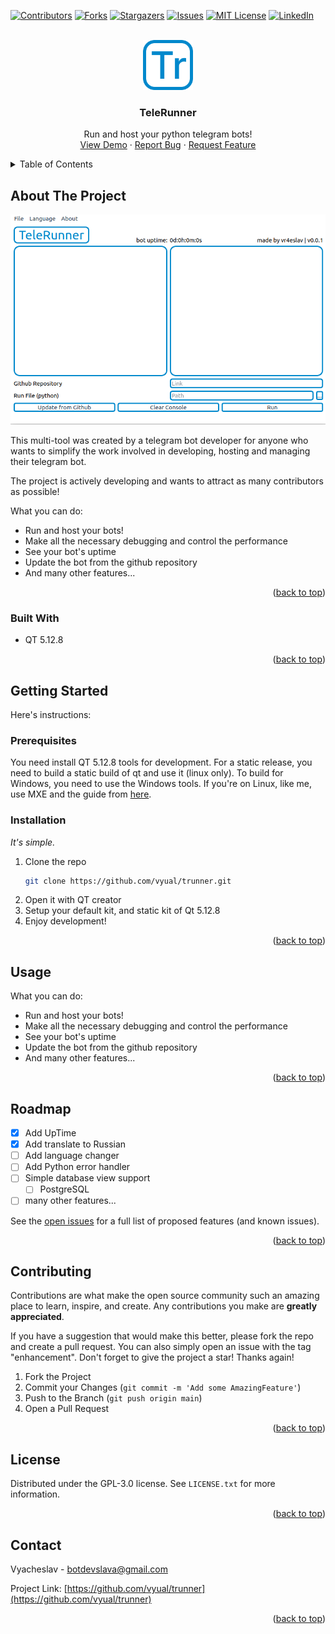 <!-- Improved compatibility of back to top link: See: https://github.com/othneildrew/Best-README-Template/pull/73 -->
<a name="readme-top"></a>
<!--
*** Thanks for checking out the Best-README-Template. If you have a suggestion
*** that would make this better, please fork the repo and create a pull request
*** or simply open an issue with the tag "enhancement".
*** Don't forget to give the project a star!
*** Thanks again! Now go create something AMAZING! :D
-->



<!-- PROJECT SHIELDS -->
<!--
*** I'm using markdown "reference style" links for readability.
*** Reference links are enclosed in brackets [ ] instead of parentheses ( ).
*** See the bottom of this document for the declaration of the reference variables
*** for contributors-url, forks-url, etc. This is an optional, concise syntax you may use.
*** https://www.markdownguide.org/basic-syntax/#reference-style-links
-->
[![Contributors][contributors-shield]][contributors-url]
[![Forks][forks-shield]][forks-url]
[![Stargazers][stars-shield]][stars-url]
[![Issues][issues-shield]][issues-url]
[![MIT License][license-shield]][license-url]
[![LinkedIn][linkedin-shield]][linkedin-url]



<!-- PROJECT LOGO -->
<br />
<div align="center">
  <a href="https://github.com/vyual/trunner">
    <img src="recources/window_icon.png" alt="Logo" width="80" height="80">
  </a>

  <h3 align="center">TeleRunner</h3>

  <p align="center">
    Run and host your python telegram bots!
    <br />
    <a href="https://github.com/vyual/trunner">View Demo</a>
    ·
    <a href="https://github.com/vyual/trunner/issues">Report Bug</a>
    ·
    <a href="https://github.com/vyual/trunner/issues">Request Feature</a>
  </p>
</div>



<!-- TABLE OF CONTENTS -->
<details>
  <summary>Table of Contents</summary>
  <ol>
    <li>
      <a href="#about-the-project">About The Project</a>
      <ul>
        <li><a href="#built-with">Built With</a></li>
      </ul>
    </li>
    <li>
      <a href="#getting-started">Getting Started</a>
      <ul>
        <li><a href="#prerequisites">Prerequisites</a></li>
        <li><a href="#installation">Installation</a></li>
      </ul>
    </li>
    <li><a href="#usage">Usage</a></li>
    <li><a href="#roadmap">Roadmap</a></li>
    <li><a href="#contributing">Contributing</a></li>
    <li><a href="#license">License</a></li>
    <li><a href="#contact">Contact</a></li>
  </ol>
</details>



<!-- ABOUT THE PROJECT -->
## About The Project

[![Product Name Screen Shot][product-screenshot]](https://github.com/vyual/trunner)

This multi-tool was created by a telegram bot developer for anyone who wants to simplify the work involved in developing, hosting and managing their telegram bot.

The project is actively developing and wants to attract as many contributors as possible!

What you can do:
* Run and host your bots!
* Make all the necessary debugging and control the performance
* See your bot's uptime
* Update the bot from the github repository
* And many other features...

<p align="right">(<a href="#readme-top">back to top</a>)</p>



### Built With
* QT 5.12.8

<p align="right">(<a href="#readme-top">back to top</a>)</p>



<!-- GETTING STARTED -->
## Getting Started

Here's instructions:

### Prerequisites

You need install QT 5.12.8 tools for development. For a static release, you need to build a static build of qt and use it (linux only). To build for Windows, you need to use the Windows tools. If you're on Linux, like me, use MXE and the guide from <a href="https://askubuntu.com/questions/656219/building-a-windows-executable-in-qt-on-a-linux-system">here</a>.


### Installation

_It's simple._

1. Clone the repo
   ```sh
   git clone https://github.com/vyual/trunner.git
   ```
2. Open it with QT creator
3. Setup your default kit, and static kit of Qt 5.12.8
4. Enjoy development!

<p align="right">(<a href="#readme-top">back to top</a>)</p>



<!-- USAGE EXAMPLES -->
## Usage

What you can do:
* Run and host your bots!
* Make all the necessary debugging and control the performance
* See your bot's uptime
* Update the bot from the github repository
* And many other features...

<!-- _For more examples, please refer to the [Documentation](https://example.com)_ -->

<p align="right">(<a href="#readme-top">back to top</a>)</p>



<!-- ROADMAP -->
## Roadmap

- [x] Add UpTime
- [x] Add translate to Russian
- [ ] Add language changer
- [ ] Add Python error handler
- [ ] Simple database view support
    - [ ] PostgreSQL
- [ ] many other features...

See the [open issues](https://github.com/vyual/trunner) for a full list of proposed features (and known issues).

<p align="right">(<a href="#readme-top">back to top</a>)</p>



<!-- CONTRIBUTING -->
## Contributing

Contributions are what make the open source community such an amazing place to learn, inspire, and create. Any contributions you make are **greatly appreciated**.

If you have a suggestion that would make this better, please fork the repo and create a pull request. You can also simply open an issue with the tag "enhancement".
Don't forget to give the project a star! Thanks again!

1. Fork the Project
2. Commit your Changes (`git commit -m 'Add some AmazingFeature'`)
3. Push to the Branch (`git push origin main`)
4. Open a Pull Request

<p align="right">(<a href="#readme-top">back to top</a>)</p>



<!-- LICENSE -->
## License

Distributed under the GPL-3.0 license. See `LICENSE.txt` for more information.

<p align="right">(<a href="#readme-top">back to top</a>)</p>



<!-- CONTACT -->
## Contact

Vyacheslav - botdevslava@gmail.com

Project Link: [https://github.com/vyual/trunner](https://github.com/vyual/trunner)

<p align="right">(<a href="#readme-top">back to top</a>)</p>



<!-- ACKNOWLEDGMENTS
## Acknowledgments

Use this space to list resources you find helpful and would like to give credit to. I've included a few of my favorites to kick things off!

* [Choose an Open Source License](https://choosealicense.com)
* [GitHub Emoji Cheat Sheet](https://www.webpagefx.com/tools/emoji-cheat-sheet)
* [Malven's Flexbox Cheatsheet](https://flexbox.malven.co/)
* [Malven's Grid Cheatsheet](https://grid.malven.co/)
* [Img Shields](https://shields.io)
* [GitHub Pages](https://pages.github.com)
* [Font Awesome](https://fontawesome.com)
* [React Icons](https://react-icons.github.io/react-icons/search)

<p align="right">(<a href="#readme-top">back to top</a>)</p> -->


<!-- MARKDOWN LINKS & IMAGES -->
<!-- https://www.markdownguide.org/basic-syntax/#reference-style-links -->
[contributors-shield]: https://img.shields.io/github/contributors/vyual/trunner.svg?style=for-the-badge
[contributors-url]: https://github.com/vyual/trunner/graphs/contributors
[forks-shield]: https://img.shields.io/github/forks/vyual/trunner.svg?style=for-the-badge
[forks-url]: https://github.com/vR4eslav/trunner/network/members
[stars-shield]: https://img.shields.io/github/stars/vyual/trunner.svg?style=for-the-badge
[stars-url]: https://github.com/vyual/trunner/stargazers
[issues-shield]: https://img.shields.io/github/issues/vyual/trunner.svg?style=for-the-badge
[issues-url]: https://github.com/vR4eslav/trunner/issues
[license-shield]: https://img.shields.io/github/license/vyual/trunner.svg?style=for-the-badge
[license-url]: https://github.com/vR4eslav/trunner/blob/main/LICENSE
[linkedin-shield]: https://img.shields.io/badge/-LinkedIn-black.svg?style=for-the-badge&logo=linkedin&colorB=555
[linkedin-url]: https://linkedin.com/in/valisov
[product-screenshot]: recources/screenshot.png
